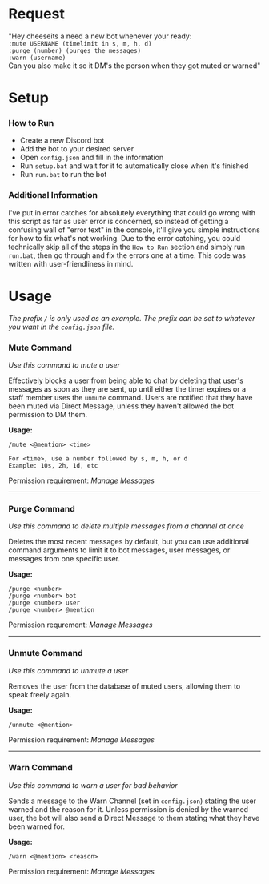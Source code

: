# Request
"Hey cheeseits a need a new bot whenever your ready:  
`:mute USERNAME (timelimit in s, m, h, d)`  
`:purge (number) (purges the messages)`  
`:warn (username)`  
Can you also make it so it DM's the person when they got muted or warned"
# Setup
### How to Run
- Create a new Discord bot
- Add the bot to your desired server
- Open `config.json` and fill in the information
- Run `setup.bat` and wait for it to automatically close when it's finished
- Run `run.bat` to run the bot
### Additional Information
I've put in error catches for absolutely everything that could go wrong with this script as far as user error is concerned, so instead of getting a confusing wall of "error text" in the console, it'll give you simple instructions for how to fix what's not working. Due to the error catching, you could technically skip all of the steps in the `How to Run` section and simply run `run.bat`, then go through and fix the errors one at a time. This code was written with user-friendliness in mind.
# Usage
_The prefix `/` is only used as an example. The prefix can be set to whatever you want in the `config.json` file._
### Mute Command
_Use this command to mute a user_

Effectively blocks a user from being able to chat by deleting that user's messages as soon as they are sent, up until either the timer expires or a staff member uses the `unmute` command. Users are notified that they have been muted via Direct Message, unless they haven't allowed the bot permission to DM them.

**Usage:**
```
/mute <@mention> <time>

For <time>, use a number followed by s, m, h, or d
Example: 10s, 2h, 1d, etc
```
Permission requirement: _Manage Messages_
***
### Purge Command
_Use this command to delete multiple messages from a channel at once_

Deletes the most recent messages by default, but you can use additional command arguments to limit it to bot messages, user messages, or messages from one specific user.

**Usage:**
```
/purge <number>
/purge <number> bot
/purge <number> user
/purge <number> @mention
```
Permission requrement: _Manage Messages_
***
### Unmute Command
_Use this command to unmute a user_

Removes the user from the database of muted users, allowing them to speak freely again.

**Usage:**
```
/unmute <@mention>
```
Permission requirement: _Manage Messages_
***
### Warn Command
_Use this command to warn a user for bad behavior_

Sends a message to the Warn Channel (set in `config.json`) stating the user warned and the reason for it. Unless permission is denied by the warned user, the bot will also send a Direct Message to them stating what they have been warned for.

**Usage:**
```
/warn <@mention> <reason>
```
Permission requirement: _Manage Messages_
